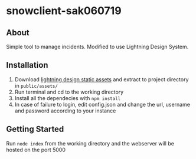 # snowclient-sak060719
## About
Simple tool to manage incidents. Modified to use Lightning Design System.

## Installation
1. Download [lightning design static assets](https://lightningdesignsystem.com/assets/downloads/salesforce-lightning-design-system-static-resource-2.9.3.zip) and extract to project directory in `public/assets/`
2. Run terminal and cd to the working directory
3. Install all the dependecies with `npm install`
4. In case of failure to login, edit config.json and change the url, username and password according to your instance

## Getting Started
Run `node index` from the working directory and the webserver will be hosted on the port 5000
